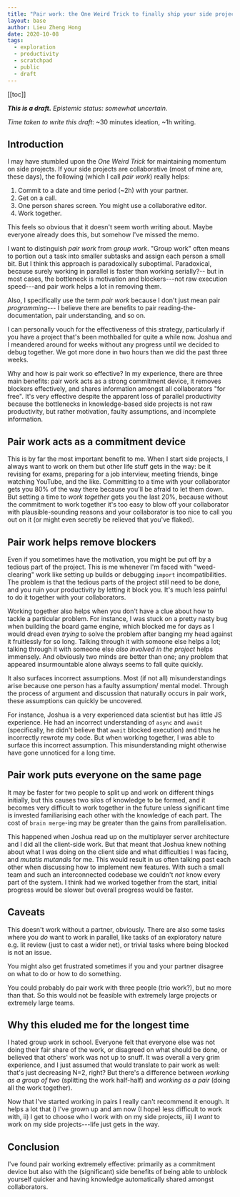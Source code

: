 ```yaml
---
title: "Pair work: the One Weird Trick to finally ship your side projects"
layout: base
author: Lieu Zheng Hong
date: 2020-10-08
tags:
  - exploration
  - productivity
  - scratchpad
  - public
  - draft
---
```


<div class="toc">

[[toc]]

</div>

**_This is a draft._**
_Epistemic status: somewhat uncertain._

_Time taken to write this draft_: ~30 minutes ideation, ~1h writing.

## Introduction

I may have stumbled upon the _One Weird Trick_ for maintaining momentum
on side projects. If your side projects are collaborative (most of mine are,
these days), the following (which I call _pair work_) really helps:

1. Commit to a date and time period (~2h) with your partner.
2. Get on a call.
3. One person shares screen. You might use
   a collaborative editor.
4. Work together.

This feels so obvious that it doesn't seem worth writing about.
Maybe everyone already does this,
but somehow I've missed the memo.

I want to distinguish _pair work_ from _group work_.
"Group work" often means
to portion out a task into smaller subtasks and
assign each person a small bit.
But I think this approach is paradoxically suboptimal.
Paradoxical, because surely working in parallel is faster than working serially?--
but in most cases, the bottleneck is motivation and blockers---not raw execution
speed---and pair work helps a lot in removing them.

Also, I specifically use the term _pair work_ because
I don't just mean pair _programming_---
I believe there are benefits to
pair reading-the-documentation,
pair understanding,
and so on.

I can personally vouch for the effectiveness of this strategy,
particularly if you have a project that's been mothballed for quite a while now.
Joshua and I meandered around for weeks without any progress until we decided
to debug together. We got more done in two hours than we did the past three weeks.

Why and how is pair work so effective?
In my experience, there are three main benefits:
pair work acts as a strong commitment device,
it removes blockers effectively,
and shares information amongst all collaborators "for free".
It's very effective despite the apparent loss of parallel productivity
because the bottlenecks in knowledge-based side projects is not raw productivity,
but rather motivation, faulty assumptions, and incomplete information.

## Pair work acts as a commitment device

This is by far the most important benefit to me.
When I start side projects, I always want to work on them but other life stuff
gets in the way: be it revising for exams, preparing for a job interview,
meeting friends, binge watching YouTube, and the like.
Committing to a time with your collaborator gets you 80% of the way there
because you'll be afraid to let them down.
But setting a time to _work together_ gets you the last 20%, because
without the commitment to work together it's too easy to blow off your collaborator
with plausible-sounding reasons and your collaborator is too nice to call you
out on it (or might even secretly be relieved that you've flaked).

## Pair work helps remove blockers

Even if you sometimes have the motivation,
you might be put off by a tedious part of the project.
This is me whenever I'm faced with "weed-clearing" work like setting up builds
or debugging `import` incompatibilities.
The problem is that the tedious parts of the project still need to be done,
and you ruin your productivity by letting it block you.
It's much less painful to do it together with your collaborators.

Working together also helps
when you don't have a clue about how to tackle a particular problem.
For instance, I was stuck on a pretty nasty bug when building the board game engine,
which blocked me for days as I would dread even _trying_ to solve the problem
after banging my head against it fruitlessly for so long.
Talking through it with someone else helps a lot;
talking through it with someone else _also involved in the project_
helps immensely.
And obviously two minds are better than one;
any problem that appeared insurmountable alone always seems to fall quite quickly.

It also surfaces incorrect assumptions.
Most (if not all) misunderstandings arise because one person has a faulty assumption/
mental model.
Through the process of argument and discussion that naturally occurs in pair work,
these assumptions can quickly be uncovered.

For instance, Joshua is a very experienced data scientist but has little JS experience.
He had an incorrect understanding of `async` and `await`
(specifically, he didn't believe that `await` blocked execution)
and thus he incorrectly rewrote my code.
But when working together, I was able to surface this incorrect assumption.
This misunderstanding might otherwise have gone unnoticed for a long time.

## Pair work puts everyone on the same page

It may be faster for two people to split up and work on different things initially,
but this causes two silos of knowledge to be formed,
and it becomes very difficult to work together in the future
unless significant time is invested familiarising each other with the
knowledge of each part. The cost of `brain merge`-ing may be greater than
the gains from parallelisation.

This happened when Joshua read up on the multiplayer server architecture
and I did all the client-side work.
But that meant that Joshua knew nothing about what I was doing on the client side
and what difficulties I was facing, and _mutatis mutandis_ for me.
This would result in us often talking past each other
when discussing how to implement new features.
With such a small team and such an interconnected codebase
we couldn't _not_ know every part of the system.
I think had we worked together from the start, initial progress would be slower
but overall progress would be faster.

## Caveats

This doesn't work without a partner, obviously.
There are also some tasks where you _do_ want to work in parallel,
like tasks of an exploratory nature e.g. lit review (just to cast a wider net),
or trivial tasks where being blocked is not an issue.

You might also get frustrated sometimes if you and your partner disagree on what to do
or how to do something.

You could probably do pair work with three people (trio work?),
but no more than that.
So this would not be feasible with extremely large projects or extremely
large teams.

## Why this eluded me for the longest time

I hated group work in school.
Everyone felt that everyone else was not doing their fair share of the work,
or disagreed on what should be done,
or believed that others' work was not up to snuff.
It was overall a very grim experience,
and I just assumed that would translate to pair work as well:
that's just decreasing N=2, right? But there's a difference between
_working as a group of two_ (splitting the work half-half)
and _working as a pair_ (doing all the work together).

Now that I've started working in pairs I really can't recommend it enough.
It helps a lot that
i) I've grown up and am now (I hope) less difficult to work with,
ii) I get to choose who I work with on my side projects,
iii) I _want_ to work on my side projects---life just gets in the way.

## Conclusion

I've found pair working extremely effective: primarily as a commitment device
but also
with the (significant) side benefits of being able to unblock yourself quicker
and having knowledge automatically shared amongst collaborators.

